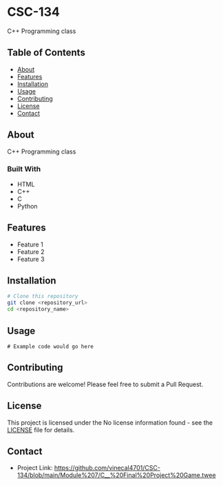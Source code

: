 # CSC-134

C++ Programming class

## Table of Contents

- [About](#about)
- [Features](#features)
- [Installation](#installation)
- [Usage](#usage)
- [Contributing](#contributing)
- [License](#license)
- [Contact](#contact)

## About

C++ Programming class

### Built With

- HTML
- C++
- C
- Python

## Features

- Feature 1
- Feature 2
- Feature 3

## Installation

```bash
# Clone this repository
git clone <repository_url>
cd <repository_name>

```

## Usage

```
# Example code would go here
```

## Contributing

Contributions are welcome! Please feel free to submit a Pull Request.

## License

This project is licensed under the No license information found - see the [LICENSE](LICENSE) file for details.

## Contact


- Project Link: https://github.com/vinecal4701/CSC-134/blob/main/Module%207/C__%20Final%20Project%20Game.twee
